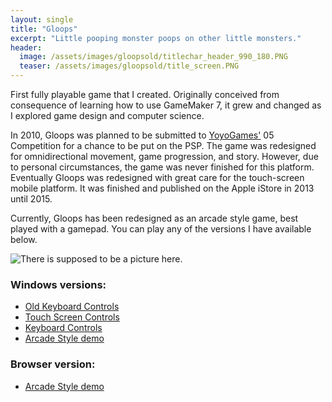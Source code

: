 ```yaml
---
layout: single
title: "Gloops"
excerpt: "Little pooping monster poops on other little monsters."
header:
  image: /assets/images/gloopsold/titlechar_header_990_180.PNG
  teaser: /assets/images/gloopsold/title_screen.PNG
---
```


First fully playable game that I created.
Originally conceived from consequence of learning how to use GameMaker 7, it grew and changed 
as I explored game design and computer science.

In 2010, Gloops was planned to be submitted to [YoyoGames'](https://www.yoyogames.com) 05 Competition 
for a chance to be put on the PSP. The game was redesigned for omnidirectional movement, game 
progression, and story. However, due to personal circumstances, the game was never finished for this platform.
Eventually Gloops was redesigned with great care for the touch-screen mobile platform. 
It was finished and published on the Apple iStore in 2013 until 2015. 

Currently, Gloops has been redesigned as an arcade style game, best played with a gamepad.
You can play any of the versions I have available below.

![There is supposed to be a picture here.](../../assets/images/gloopsold/screenshot_001.PNG "Mobile version screenshot")


### Windows versions:
  * [Old Keyboard Controls ](https://www.dropbox.com/s/f4tqfakxlfk53vs/Gloops%20OldVersion.exe?dl=1)
  * [Touch Screen Controls](https://www.dropbox.com/s/0odgm9quc32s87o/gloops_windows_touch_controls.exe?dl=1)
  * [Keyboard Controls](https://www.dropbox.com/s/sctjm2he9f3pinv/gloops_windows_keyboard_controls.exe?dl=1)
  * [Arcade Style demo](https://www.dropbox.com/s/odfkqae4dln0rjo/gloops_arcade_windows_demo.exe?dl=1)
  
### Browser version:
  * [Arcade Style demo](../../assets/games/gloops_game)